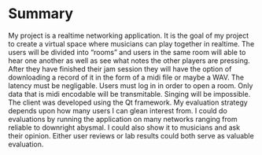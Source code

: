 # Summary
My project is a realtime networking application. It is the goal of my project to create a virtual space where musicians can play together in realtime. The users will be divided into “rooms” and users in the same room will able to hear one another as well as see what notes the other players are pressing. After they have finished their jam session they will have the option of downloading a record of it in the form of a midi file or maybe a WAV. The latency must be negligable. Users must log in in order to open a room. Only data that is midi encodable will be transmitable. Singing will be impossible. The client was developed using the Qt framework. My evaluation strategy depends upon how many users I can glean interest from. I could do evaluations by running the application on many networks ranging from reliable to downright abysmal. I could also show it to musicians and ask their opinion. Either user reviews or lab results could both serve as valuable evaluation.
